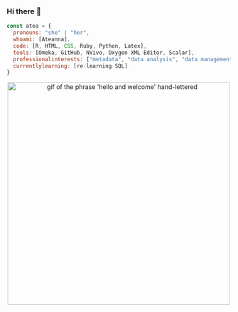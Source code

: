 ### Hi there :wave:

```javascript
const atea = {
  pronouns: "she" | "her",
  whoami: [Ateanna],
  code: [R, HTML, CSS, Ruby, Python, Latex],
  tools: [Omeka, GitHub, NVivo, Oxygen XML Editor, Scalar],
  professionalinterests: ["metadata", "data analysis", "data management", "digital humanities"],
  currentlylearning: [re-learning SQL]
}
```

<p align="center">
<img src="https://cdn.dribbble.com/users/1261045/screenshots/11402331/media/1968757c491841f0bafb6322b01c24f0.gif" alt="gif of the phrase 'hello and welcome' hand-lettered" title="Welcome Email with Hand Lettering Animated GIF by Claudia Orengo" width="500" />
</p>

<!--
**aouriri/aouriri** is a ✨ _special_ ✨ repository because its `README.md` (this file) appears on your GitHub profile.

Here are some ideas to get you started:

- 🔭 I’m currently working on ...
- 🌱 I’m currently learning ...
- 👯 I’m looking to collaborate on ...
- 🤔 I’m looking for help with ...
- 💬 Ask me about ...
- 📫 How to reach me: ...
- 😄 Pronouns: ...
- ⚡ Fun fact: ...
-->

